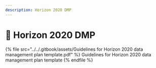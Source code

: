 ```yaml
---
description: Horizon 2020 DMP
---
```


# 🔴 Horizon 2020 DMP

{% file src="../../.gitbook/assets/Guidelines for Horizon 2020 data management plan template.pdf" %}
Guidelines for Horizon 2020 data management plan template
{% endfile %}
